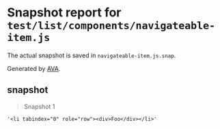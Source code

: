 # Snapshot report for `test/list/components/navigateable-item.js`

The actual snapshot is saved in `navigateable-item.js.snap`.

Generated by [AVA](https://ava.li).

## snapshot

> Snapshot 1

    '<li tabindex="0" role="row"><div>Foo</div></li>'
